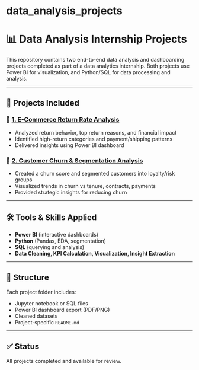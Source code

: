 # data_analysis_projects

# 📊 Data Analysis Internship Projects

This repository contains two end-to-end data analysis and dashboarding projects completed as part of a data analytics internship. Both projects use Power BI for visualization, and Python/SQL for data processing and analysis.

---

## 🚀 Projects Included

### 🔹 [1. E-Commerce Return Rate Analysis](./Project_1_E-Commerce_Return_Analysis)

- Analyzed return behavior, top return reasons, and financial impact
- Identified high-return categories and payment/shipping patterns
- Delivered insights using Power BI dashboard

### 🔹 [2. Customer Churn & Segmentation Analysis](./Project_2_Customer_Churn_Analysis)

- Created a churn score and segmented customers into loyalty/risk groups
- Visualized trends in churn vs tenure, contracts, payments
- Provided strategic insights for reducing churn

---

## 🛠 Tools & Skills Applied

- **Power BI** (interactive dashboards)
- **Python** (Pandas, EDA, segmentation)
- **SQL** (querying and analysis)
- **Data Cleaning, KPI Calculation, Visualization, Insight Extraction**

---

## 📁 Structure

Each project folder includes:

- Jupyter notebook or SQL files
- Power BI dashboard export (PDF/PNG)
- Cleaned datasets
- Project-specific `README.md`

---

## ✅ Status

All projects completed and available for review.
